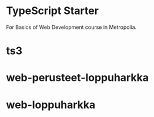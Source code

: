 # TypeScript Starter

For Basics of Web Development course in Metropolia.
# ts3
# web-perusteet-loppuharkka
# web-loppuharkka
